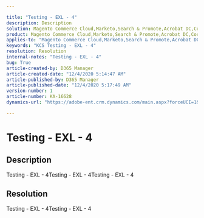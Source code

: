 ```yaml
---

title: "Testing - EXL - 4"  
description: Description  
solution: Magento Commerce Cloud,Marketo,Search & Promote,Acrobat DC,Core Services,Creative Cloud,Customer Journey Analytics,Experience Cloud Services,Journey Orchestration,Campaign,Advertising Cloud,Experience Manager,Social,Primetime,Audience Manager,Experience Cloud,Experience Platform,Sensei,Connect,Analytics,Target,Adobe Sign,Admin,Bizible,Customer Experience Management,Experience Manager Screens,Experience Platform Launch,Intelligent Services,Magento,Offer Decisioning,Real-time Customer Data Platform  
product: Magento Commerce Cloud,Marketo,Search & Promote,Acrobat DC,Core Services,Creative Cloud,Customer Journey Analytics,Experience Cloud Services,Journey Orchestration,Campaign,Advertising Cloud,Experience Manager,Social,Primetime,Audience Manager,Experience Cloud,Experience Platform,Sensei,Connect,Analytics,Target,Adobe Sign,Admin,Bizible,Customer Experience Management,Experience Manager Screens,Experience Platform Launch,Intelligent Services,Magento,Offer Decisioning,Real-time Customer Data Platform  
applies-to: "Magento Commerce Cloud,Marketo,Search & Promote,Acrobat DC,Core Services,Creative Cloud,Customer Journey Analytics,Experience Cloud Services,Journey Orchestration,Campaign Classic,Advertising Cloud,Experience Manager Assets,Social,Primetime,Campaign,Audience Manager,Experience Cloud,Experience Platform,Sensei,Connect,Analytics,Experience Manager Sites,Target,Campaign Standard,Experience Manager Forms,Experience Manager,Adobe Sign,Admin,Bizible,Customer Experience Management,Experience Manager Screens,Experience Platform Launch,Intelligent Services,Magento,Offer Decisioning,Real-time Customer Data Platform"  
keywords: "KCS Testing - EXL - 4"  
resolution: Resolution  
internal-notes: "Testing - EXL - 4"  
bug: True  
article-created-by: D365 Manager  
article-created-date: "12/4/2020 5:14:47 AM"  
article-published-by: D365 Manager  
article-published-date: "12/4/2020 5:17:49 AM"  
version-number: 1  
article-number: KA-16628  
dynamics-url: "https://adobe-ent.crm.dynamics.com/main.aspx?forceUCI=1&pagetype=entityrecord&etn=knowledgearticle&id=d16123a0-ef35-eb11-a813-000d3a303484"

---
```


# Testing - EXL - 4

## Description

Testing - EXL - 4Testing - EXL - 4Testing - EXL - 4

## Resolution

Testing - EXL - 4Testing - EXL - 4
